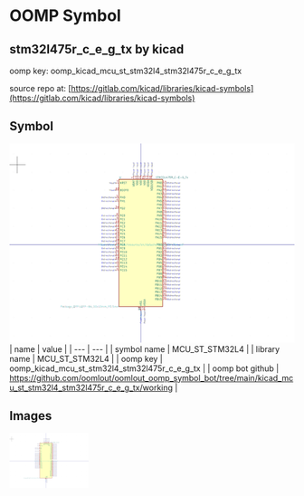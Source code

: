 # OOMP Symbol  
## stm32l475r_c_e_g_tx  by kicad  
  
oomp key: oomp_kicad_mcu_st_stm32l4_stm32l475r_c_e_g_tx  
  
source repo at: [https://gitlab.com/kicad/libraries/kicad-symbols](https://gitlab.com/kicad/libraries/kicad-symbols)  
## Symbol  
  
[![working.png](working_600.png)](working.png)  
| name | value | 
| --- | --- | 
| symbol name | MCU_ST_STM32L4 | 
| library name | MCU_ST_STM32L4 | 
| oomp key | oomp_kicad_mcu_st_stm32l4_stm32l475r_c_e_g_tx | 
| oomp bot github | https://github.com/oomlout/oomlout_oomp_symbol_bot/tree/main/kicad_mcu_st_stm32l4_stm32l475r_c_e_g_tx/working | 
## Images  
  
[![working.png](working_140.png)](working.png)  
